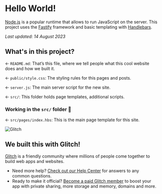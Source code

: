 # Hello World!

[Node.js](https://nodejs.org/en/about/) is a popular runtime that allows to run JavaScript on the server. This project uses the [Fastify](https://www.fastify.io/) framework and basic templating with [Handlebars](https://handlebarsjs.com/).

_Last updated: 14 August 2023_

## What's in this project?

← `README.md`: That’s this file, where we tell people what this cool website does and how we built it.

← `public/style.css`: The styling rules for this pages and posts.

← `server.js`: The main server script for the new site.

← `src/`: This folder holds page templates, additional scripts.

### Working in the `src/` folder 📁

← `src/pages/index.hbs`: This is the main page template for this site.

![Glitch](https://cdn.glitch.com/a9975ea6-8949-4bab-addb-8a95021dc2da%2FLogo_Color.svg?v=1602781328576)

## We built this with Glitch!

[Glitch](https://glitch.com) is a friendly community where millions of people come together to build web apps and websites.

- Need more help? [Check out our Help Center](https://help.glitch.com/) for answers to any common questions.
- Ready to make it official? [Become a paid Glitch member](https://glitch.com/pricing) to boost your app with private sharing, more storage and memory, domains and more.
